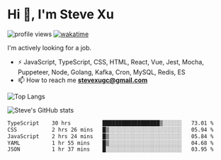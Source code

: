 # Hi 👋, I'm Steve Xu

![profile views](https://komarev.com/ghpvc/?username=nusr&color=green)
[![wakatime](https://wakatime.com/badge/user/0653cda0-f622-4930-8974-c19a957fc488.svg)](https://wakatime.com/@0653cda0-f622-4930-8974-c19a957fc488)

I'm actively looking for a job.

- ⚡ JavaScript, TypeScript, CSS, HTML, React, Vue, Jest, Mocha,
Puppeteer, Node, Golang, Kafka, Cron, MySQL, Redis, ES
- 📫 How to reach me **stevexugc@gmail.com**

![Top Langs](https://github-readme-stats.vercel.app/api/top-langs/?username=nusr&langs_count=8&layout=compact)

![Steve's GitHub stats](https://github-readme-stats.vercel.app/api?username=nusr&show_icons=true)

<!--START_SECTION:waka-->

```txt
TypeScript    30 hrs          ██████████████████▒░░░░░░   73.01 %
CSS           2 hrs 26 mins   █▒░░░░░░░░░░░░░░░░░░░░░░░   05.94 %
JavaScript    2 hrs 24 mins   █▒░░░░░░░░░░░░░░░░░░░░░░░   05.84 %
YAML          1 hr 55 mins    █▒░░░░░░░░░░░░░░░░░░░░░░░   04.68 %
JSON          1 hr 37 mins    █░░░░░░░░░░░░░░░░░░░░░░░░   03.95 %
```

<!--END_SECTION:waka-->
